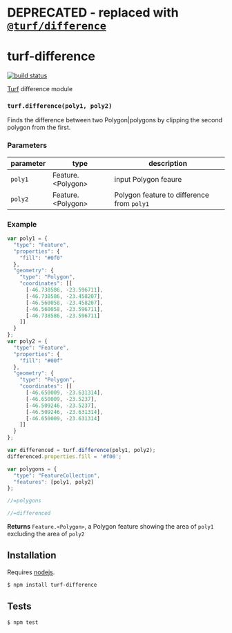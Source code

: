 # DEPRECATED - replaced with [`@turf/difference`](https://github.com/Turfjs/turf/tree/master/packages/turf-difference)
# turf-difference

[![build status](https://secure.travis-ci.org/Turfjs/turf-difference.png)](http://travis-ci.org/Turfjs/turf-difference)

[Turf](http://turfjs.org/) difference module


### `turf.difference(poly1, poly2)`

Finds the difference between two Polygon|polygons by clipping the second
polygon from the first.


### Parameters

| parameter | type                 | description                                |
| --------- | -------------------- | ------------------------------------------ |
| `poly1`   | Feature\.\<Polygon\> | input Polygon feaure                       |
| `poly2`   | Feature\.\<Polygon\> | Polygon feature to difference from `poly1` |


### Example

```js
var poly1 = {
  "type": "Feature",
  "properties": {
    "fill": "#0f0"
  },
  "geometry": {
    "type": "Polygon",
    "coordinates": [[
      [-46.738586, -23.596711],
      [-46.738586, -23.458207],
      [-46.560058, -23.458207],
      [-46.560058, -23.596711],
      [-46.738586, -23.596711]
    ]]
  }
};
var poly2 = {
  "type": "Feature",
  "properties": {
    "fill": "#00f"
  },
  "geometry": {
    "type": "Polygon",
    "coordinates": [[
      [-46.650009, -23.631314],
      [-46.650009, -23.5237],
      [-46.509246, -23.5237],
      [-46.509246, -23.631314],
      [-46.650009, -23.631314]
    ]]
  }
};

var differenced = turf.difference(poly1, poly2);
differenced.properties.fill = '#f00';

var polygons = {
  "type": "FeatureCollection",
  "features": [poly1, poly2]
};

//=polygons

//=differenced
```


**Returns** `Feature.<Polygon>`, a Polygon feature showing the area of `poly1` excluding the area of `poly2`

## Installation

Requires [nodejs](http://nodejs.org/).

```sh
$ npm install turf-difference
```

## Tests

```sh
$ npm test
```


